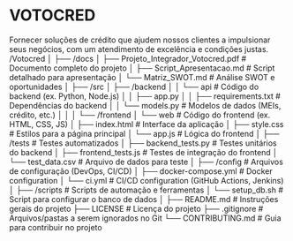 # VOTOCRED
Fornecer soluções de crédito que ajudem nossos clientes a impulsionar seus negócios, com um atendimento de excelência e condições justas.
/Votocred
│
├── /docs
│   ├── Projeto_Integrador_Votocred.pdf    # Documento completo do projeto
│   ├── Script_Apresentacao.md             # Script detalhado para apresentação
│   └── Matriz_SWOT.md                     # Análise SWOT e oportunidades
│
├── /src
│   ├── /backend
│   │   └── api                            # Código do backend (ex. Python, Node.js)
│   │       ├── app.py
│   │       ├── requirements.txt           # Dependências do backend
│   │       └── models.py                  # Modelos de dados (MEIs, crédito, etc.)
│   │
│   └── /frontend
│       └── web                            # Código do frontend (ex. HTML, CSS, JS)
│           ├── index.html                 # Interface da aplicação
│           ├── style.css                  # Estilos para a página principal
│           └── app.js                     # Lógica do frontend
│
├── /tests                                 # Testes automatizados
│   ├── backend_tests.py                   # Testes unitários do backend
│   ├── frontend_tests.js                  # Testes de integração do frontend
│   └── test_data.csv                      # Arquivo de dados para teste
│
├── /config                                # Arquivos de configuração (DevOps, CI/CD)
│   ├── docker-compose.yml                 # Docker configuration
│   └── ci.yml                             # CI/CD configuration (GitHub Actions, Jenkins)
│
├── /scripts                               # Scripts de automação e ferramentas
│   └── setup_db.sh                        # Script para configurar o banco de dados
│
├── README.md                              # Instruções gerais do projeto
├── LICENSE                                # Licença do projeto
├── .gitignore                             # Arquivos/pastas a serem ignorados no Git
└── CONTRIBUTING.md                        # Guia para contribuir no projeto
